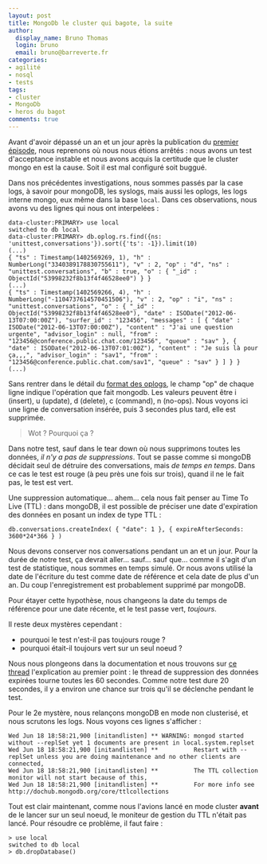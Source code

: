 ```yaml
---
layout: post
title: MongoDb le cluster qui bagote, la suite
author:
  display_name: Bruno Thomas
  login: bruno
  email: bruno@barreverte.fr
categories:
- agilité
- nosql
- tests
tags:
- cluster
- MongoDb
- heros du bagot
comments: true
---
```


Avant d'avoir dépassé un an et un jour après la publication du [premier épisode](http://www.barreverte.fr/mongodb-le-cluster-qui-bagote/), nous reprenons où nous nous étions arrêtés : nous avons un test d'acceptance instable et nous avons acquis la certitude que le cluster mongo en est la cause. Soit il est mal configuré soit buggué.

Dans nos précédentes investigations, nous sommes passés par la case logs, à savoir pour mongoDB, les syslogs, mais aussi les oplogs, les logs interne mongo, eux même dans la base `local`. Dans ces observations, nous avons vu des lignes qui nous ont interpelées :

```
data-cluster:PRIMARY> use local
switched to db local
data-cluster:PRIMARY> db.oplog.rs.find({ns: 'unittest,conversations'}).sort({'ts': -1}).limit(10)
(...)
{ "ts" : Timestamp(1402569269, 1), "h" : NumberLong("3340389178830755611"), "v" : 2, "op" : "d", "ns" : "unittest.conversations", "b" : true, "o" : { "_id" : ObjectId("53998232f8b13f4f46528ee0") } }
(...)
{ "ts" : Timestamp(1402569266, 4), "h" : NumberLong("-1104737614570451506"), "v" : 2, "op" : "i", "ns" : "unittest.conversations", "o" : { "_id" : ObjectId("53998232f8b13f4f46528ee0"), "date" : ISODate("2012-06-13T07:00:00Z"), "surfer_id" : "123456", "messages" : [ { "date" : ISODate("2012-06-13T07:00:00Z"), "content" : "J'ai une question urgente", "advisor_login" : null, "from" : "123456@conference.public.chat.com/123456", "queue" : "sav" }, { "date" : ISODate("2012-06-13T07:01:00Z"), "content" : "Je suis là pour ça,,,", "advisor_login" : "sav1", "from" : "123456@conference.public.chat.com/sav1", "queue" : "sav" } ] } }
(...)
```

Sans rentrer dans le détail du [format des oplogs](https://www.compose.io/articles/the-mongodb-oplog-and-node-js/), le champ "op" de chaque ligne indique l'opération que fait mongodb. Les valeurs peuvent être i (insert), u (update), d (delete), c (command), n (no-ops). Nous voyons ici une ligne de conversation insérée, puis 3 secondes plus tard, elle est supprimée.

> Wot ? Pourquoi ça ?

Dans notre test, sauf dans le tear down où nous supprimons toutes les données, *il n'y a pas de suppressions*. Tout se passe comme si mongoDB décidait seul de détruire des conversations, mais *de temps en temps*. Dans ce cas le test est rouge (à peu près une fois sur trois), quand il ne le fait pas, le test est vert.

Une suppression automatique... ahem... cela nous fait penser au Time To Live (TTL) : dans mongoDB, il est possible de préciser une date d'expiration des données en posant un index de type TTL :

```
db.conversations.createIndex( { "date": 1 }, { expireAfterSeconds: 3600*24*366 } )
```
Nous devons conserver nos conversations pendant un an et un jour. Pour la durée de notre test, ça devrait aller... sauf... sauf que... comme il s'agit d'un test de statistique, nous sommes en temps simulé. Or nous avons utilisé la date de l'écriture du test comme date de référence et cela date de plus d'un an. Du coup l'enregistrement est probablement supprimé par mongoDB.

Pour étayer cette hypothèse, nous changeons la date du temps de référence pour une date récente, et le test passe vert, *toujours*.

Il reste deux mystères cependant :

* pourquoi le test n'est-il pas toujours rouge ?
* pourquoi était-il toujours vert sur un seul noeud ?

Nous nous plongeons dans la documentation et nous trouvons sur [ce thread](https://groups.google.com/forum/#!topic/mongodb-user/mlIZjH3F2Bc) l'explication au premier point : le thread de suppression des données expirées tourne toutes les 60 secondes. Comme notre test dure 20 secondes, il y a environ une chance sur trois qu'il se déclenche pendant le test.

Pour le 2e mystère, nous relançons mongoDB en mode non clusterisé, et nous scrutons les logs. Nous voyons ces lignes s'afficher :

```
Wed Jun 18 18:58:21,900 [initandlisten] ** WARNING: mongod started without --replSet yet 1 documents are present in local.system.replset
Wed Jun 18 18:58:21,900 [initandlisten] **          Restart with --replSet unless you are doing maintenance and no other clients are connected,
Wed Jun 18 18:58:21,900 [initandlisten] **          The TTL collection monitor will not start because of this,
Wed Jun 18 18:58:21,900 [initandlisten] **          For more info see http://dochub.mongodb.org/core/ttlcollections
```

Tout est clair maintenant, comme nous l'avions lancé en mode cluster **avant** de le lancer sur un seul noeud, le moniteur de gestion du TTL n'était pas lancé. Pour résoudre ce problème, il faut faire :

```
> use local
switched to db local
> db.dropDatabase()
```

